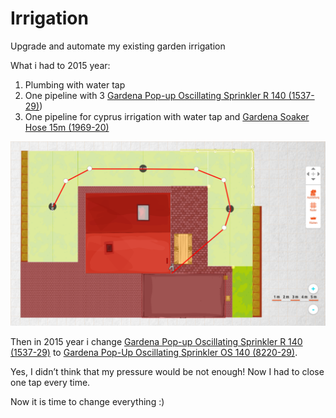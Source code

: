 # Irrigation
Upgrade and automate my existing garden irrigation

What i had to 2015 year:
1. Plumbing with water tap
2. One pipeline with 3 [Gardena Pop-up Oscillating Sprinkler R 140 (1537-29)](https://www.gardena.com/int/products/watering/sprinklersystem/pop-up-oscillating-sprinkler-r-140/900933201/))
3. One pipeline for cyprus irrigation with water tap and [Gardena Soaker Hose 15m (1969-20)](https://www.gardena.com/int/products/watering/sprinkler/soaker-hose-15m/900969501/)

![A previous plan](images/Gardenplan2018.png)

Then in 2015 year i change [Gardena Pop-up Oscillating Sprinkler R 140 (1537-29)](https://www.gardena.com/int/products/watering/sprinklersystem/pop-up-oscillating-sprinkler-r-140/900933201/) to [Gardena Pop-Up Oscillating Sprinkler OS 140 (8220-29)](https://www.gardena.com/int/products/watering/sprinklersystem/pop-up-oscillating-sprinkler-os-140/967170901/).

Yes, I didn’t think that my pressure would be not enough! Now I had to close one tap every time.

Now it is time to change everything :)
